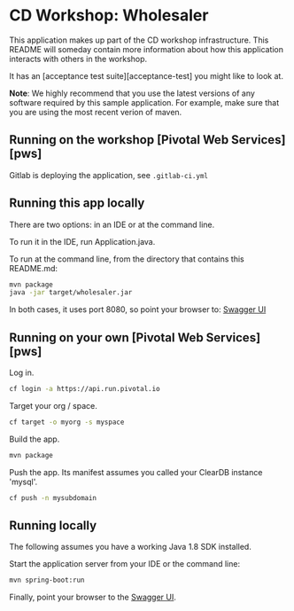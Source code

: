 # CD Workshop: Wholesaler

This application makes up part of the CD workshop infrastructure.  This README will someday contain more information about how this application interacts with others in the workshop.

It has an [acceptance test suite][acceptance-test] you might like to look at.

**Note**: We highly recommend that you use the latest versions of any software required by this sample application. For example, make sure that you are using the most recent verion of maven.

## Running on the workshop [Pivotal Web Services][pws]
Gitlab is deploying the application, see `.gitlab-ci.yml`

## Running this app locally
There are two options: in an IDE or at the command line.

To run it in the IDE, run Application.java.

To run at the command line, from the directory that contains this README.md:
```bash
mvn package
java -jar target/wholesaler.jar
```

In both cases, it uses port 8080, so point your browser to: [Swagger UI](http://localhost:8080/swagger-ui.html)

## Running on your own [Pivotal Web Services][pws]

Log in.

```bash
cf login -a https://api.run.pivotal.io
```

Target your org / space.

```bash
cf target -o myorg -s myspace
```

Build the app.

```bash
mvn package
```

Push the app. Its manifest assumes you called your ClearDB instance 'mysql'.

```bash
cf push -n mysubdomain
```

## Running locally

The following assumes you have a working Java 1.8 SDK installed.

Start the application server from your IDE or the command line:

```bash
mvn spring-boot:run
```

Finally, point your browser to the [Swagger UI](http://localhost:8080/swagger-ui.html).
